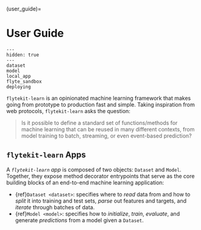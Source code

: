 (user_guide)=

# User Guide

```{toctree}
---
hidden: true
---
dataset
model
local_app
flyte_sandbox
deploying
```

`flytekit-learn` is an opinionated machine learning framework that makes going from
prototype to production fast and simple. Taking inspiration from web protocols, `flytekit-learn`
asks the question:

> Is it possible to define a standard set of functions/methods for machine learning that can be
> reused in many different contexts, from model training to batch, streaming,
> or even event-based prediction?

## `flytekit-learn` Apps

A *`flytekit-learn` app* is composed of two objects: `Dataset` and `Model`. Together,
they expose method decorator entrypoints that serve as the core building blocks of an end-to-end
machine learning application:

- {ref}`Dataset <dataset>`: specifies where to *read* data from and how to *split* it into training and test
  sets, *parse* out features and targets, and *iterate* through batches of data.
- {ref}`Model <model>`: specifies how to *initialize*, *train*, *evaluate*, and generate *predictions*
  from a model given a `Dataset`.
